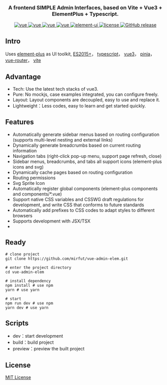<h3 align="center">A frontend SIMPLE Admin Interfaces, based on Vite + Vue3 + ElementPlus + Typescript.</h3>
<p align="center">
  <a href="https://github.com/vuejs/core">
    <img src="https://img.shields.io/badge/vue-3.2.37-brightgreen.svg" alt="vue">
  </a>
  <a href="https://github.com/vitejs/vite">
    <img src="https://img.shields.io/badge/vite-2.9.12-brightgreen.svg" alt="vue">
  </a>
  <a href="https://github.com/vuejs/pinia">
    <img src="https://img.shields.io/badge/pinia-2.0.14-brightgreen.svg" alt="vue">
  </a>
  <a href="https://github.com/vuejs/router">
    <img src="https://img.shields.io/badge/vueRouter-4.0.16-brightgreen.svg" alt="vue">
  </a>
  <a href="https://github.com/element-plus/element-plus">
    <img src="https://img.shields.io/badge/elementplus-2.2.6-brightgreen.svg" alt="element-ui">
  </a>
  <a href="https://github.com/mirfut/vue-admin-elem/blob/master/LICENSE">
    <img src="https://img.shields.io/github/license/mashape/apistatus.svg" alt="license">
  </a>
  <a href="https://github.com/mirfut/vue-admin-elem/releases">
    <img src="https://img.shields.io/github/v/release/mirfut/vue-admin-elem.svg" alt="GitHub release">
  </a>
</p>

## Intro
Uses 
[element-plus](https://github.com/element-plus/element-plus) as UI toolkit,
[ES2015+](http://es6.ruanyifeng.com/)，
[typescript](https://www.typescriptlang.org/)，
[vue3](https://vuejs.org/)，
[pinia](https://pinia.vuejs.org/)，
[vue-router](https://router.vuejs.org/)，
[vite](https://vitejs.dev/)

## Advantage
+ Tech: Use the latest tech stacks of vue3.
+ Pure: No mockjs, case examples integrated, you can configure freely.
+ Layout: Layout components are decoupled, easy to use and replace it.
+ Lightweight：Less codes, easy to learn and get started quickly.

## Features
+ Automatically generate sidebar menus based on routing configuration (supports multi-level nesting and external links)
+ Dynamically generate breadcrumbs based on current routing information
+ Navigation tabs (right-click pop-up menu, support page refresh, close)
+ Sidebar menus, breadcrumbs, and tabs all support icons (element-plus icons and svg)
+ Dynamically cache pages based on routing configuration
+ Routing permissions
+ Svg Sprite Icon
+ Automatically register global components (element-plus components and components/*.vue)
+ Support native CSS variables and CSSWG draft regulations for development, and write CSS that conforms to future standards
+ Automatically add prefixes to CSS codes to adapt styles to different browsers
+ Supports development with JSX/TSX
+ 
## Ready
    # clone project
    git clone https://github.com/mirfut/vue-admin-elem.git
    
    # enter the project directory
    cd vue-admin-elem
    
    # install dependency
    npm install # use npm
    yarn # use yarn
    
    # start
    npm run dev # use npm
    yarn dev # use yarn

## Scripts
+ dev：start development
+ build：build project
+ preview：preview the built project

## License
[MIT License](https://github.com/mirfut/vue-admin-elem/blob/master/LICENSE)
